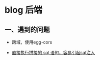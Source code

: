 # blog 后端 

## 一、遇到的问题
- 跨域，使用egg-cors

- [直接执行拼接的 sql 语句，容易引起sql注入](https://eggjs.org/zh-cn/tutorials/mysql.html#%E7%9B%B4%E6%8E%A5%E6%89%A7%E8%A1%8C-sql-%E8%AF%AD%E5%8F%A5)

